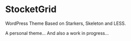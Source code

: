 StocketGrid
===========

WordPress Theme Based on Starkers, Skeleton and LESS.

A personal theme... And also a work in progress...
